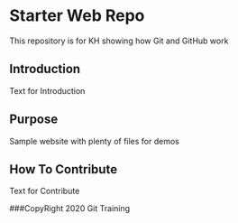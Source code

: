 # Starter Web Repo

This repository is for KH showing how Git and GitHub work

## Introduction

Text for Introduction

## Purpose

Sample website with plenty of files for demos

## How To Contribute

Text for Contribute

###CopyRight
2020 Git Training
	

